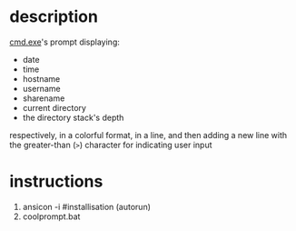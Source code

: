 description
=
[cmd.exe](http://en.wikipedia.org/wiki/Cmd.exe)'s prompt displaying:
* date
* time
* hostname
* username
* sharename
* current directory
* the directory stack's depth

respectively, in a colorful format, in a line, and then adding a new line with the greater-than (`>`) character for indicating user input

instructions
=
1. ansicon -i #installisation (autorun)
2. coolprompt.bat
